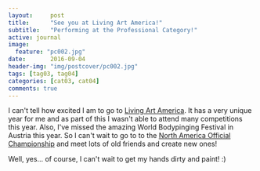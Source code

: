 ```yaml
---
layout:     post
title:      "See you at Living Art America!"
subtitle:   "Performing at the Professional Category!"
active: journal
image:
  feature: "pc002.jpg"
date:       2016-09-04
header-img: "img/postcover/pc002.jpg"
tags: [tag03, tag04]
categories: [cat03, cat04]
comments: true
---
```


<p>I can't tell how excited I am to go to <a href="http://www.livingartamerica.com/" target="_blank">Living Art America</a>. It has a very unique year for me and as part of this I wasn't able to 
attend many competitions this year. Also, I've missed the amazing World Bodypinging Festival in Austria this year. So I can't
wait to go to to the <a href="http://www.livingartamerica.com/" target="_blank">North America Official Championship</a> and meet lots of old friends and create new ones!
</p>

<p>Well, yes... of course, I can't wait to get my hands dirty and paint! :)</p>